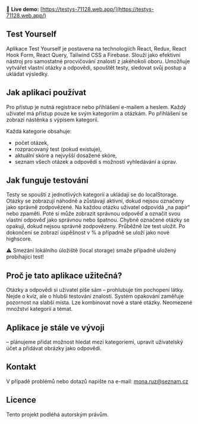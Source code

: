 🔗 **Live demo:** [https://testys-71128.web.app/](https://testys-71128.web.app/)

Test Yourself
-------------
Aplikace Test Yourself je postavena na technologiích React, Redux, React Hook Form, React Query, Tailwind CSS a Firebase. Slouží jako efektivní nástroj pro samostatné procvičování znalostí z jakéhokoli oboru. Umožňuje vytvářet vlastní otázky a odpovědi, spouštět testy, sledovat svůj postup a ukládat výsledky.

Jak aplikaci používat
---------------------
Pro přístup je nutná registrace nebo přihlášení e-mailem a heslem.
Každý uživatel má přístup pouze ke svým kategoriím a otázkám.
Po přihlášení se zobrazí nástěnka s výpisem kategorií.

Každá kategorie obsahuje:
* počet otázek,
* rozpracovaný test (pokud existuje),
* aktuální skóre a nejvyšší dosažené skóre,
* seznam všech otázek a odpovědí s možností vyhledávání a úprav.

Jak funguje testování
---------------------
Testy se spouští z jednotlivých kategorií a ukládají se do localStorage.
Otázky se zobrazují náhodně a zůstávají aktivní, dokud nejsou označeny jako správně zodpovězené.
Na každou otázku uživatel odpovídá „na papír“ nebo zpaměti.
Poté si může zobrazit správnou odpověď a označit svou vlastní odpověď jako správnou nebo špatnou.
Chybně označené otázky se opakují, dokud nejsou správně zodpovězeny.
Průběžně lze test uložit.
Po dokončení se zobrazí úspěšnost v % a případně se uloží jako nové highscore.

⚠️ Smezání lokálního úložiště (local storage) smaže případně uložený probíhající test!

Proč je tato aplikace užitečná?
------------------------------
Otázky a odpovědi si uživatel píše sám – prohlubuje tím pochopení látky.
Nejde o kvíz, ale o hlubší testování znalostí.
Systém opakování zaměřuje pozornost na slabší místa.
Lze kombinovat nové a staré otázky.
Neomezené množství kategorií a témat.

Aplikace je stále ve vývoji
---------------------------
– plánujeme přidat možnost hledat mezi kategoriemi, upravit uživatelský účet a přidávat obrázky jako odpovědi.

Kontakt
----------
V případě problémů nebo dotazů napište na e-mail: mona.ruz@seznam.cz

Licence
-------
Tento projekt podléhá autorským právům.

